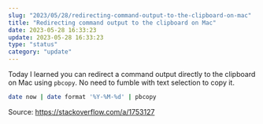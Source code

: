 ```yaml
---
slug: "2023/05/28/redirecting-command-output-to-the-clipboard-on-mac"
title: "Redirecting command output to the clipboard on Mac"
date: 2023-05-28 16:33:23
update: 2023-05-28 16:33:23
type: "status"
category: "update"
---
```


Today I learned you can redirect a command output directly to the clipboard on Mac using `pbcopy`. No need to fumble with text selection to copy it.

```sh prompt{1} caption='Copying date to clipboard in Nushell'
date now | date format '%Y-%M-%d' | pbcopy
```

Source: https://stackoverflow.com/a/1753127

